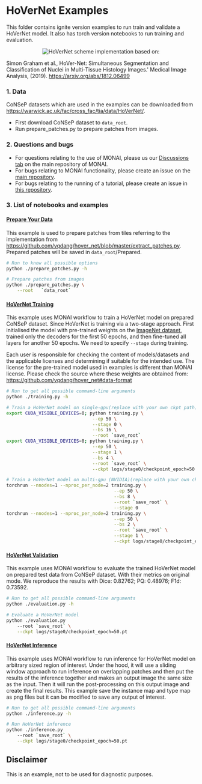 # HoVerNet Examples

This folder contains ignite version examples to run train and validate a HoVerNet model.
It also has torch version notebooks to run training and evaluation.
<p align="center">
  <img src="https://ars.els-cdn.com/content/image/1-s2.0-S1361841519301045-fx1_lrg.jpg" alt="HoVerNet scheme")
</p>
implementation based on:

Simon Graham et al., HoVer-Net: Simultaneous Segmentation and Classification of Nuclei in Multi-Tissue Histology Images.' Medical Image Analysis, (2019). <https://arxiv.org/abs/1812.06499>

### 1. Data

CoNSeP datasets which are used in the examples can be downloaded from <https://warwick.ac.uk/fac/cross_fac/tia/data/HoVerNet/>.

- First download CoNSeP dataset to `data_root`.
- Run prepare_patches.py to prepare patches from images.

### 2. Questions and bugs

- For questions relating to the use of MONAI, please us our [Discussions tab](https://github.com/Project-MONAI/MONAI/discussions) on the main repository of MONAI.
- For bugs relating to MONAI functionality, please create an issue on the [main repository](https://github.com/Project-MONAI/MONAI/issues).
- For bugs relating to the running of a tutorial, please create an issue in [this repository](https://github.com/Project-MONAI/Tutorials/issues).

### 3. List of notebooks and examples

#### [Prepare Your Data](./prepare_patches.py)

This example is used to prepare patches from tiles referring to the implementation from <https://github.com/vqdang/hover_net/blob/master/extract_patches.py>. Prepared patches will be saved in `data_root`/Prepared.

```bash
# Run to know all possible options
python ./prepare_patches.py -h

# Prepare patches from images
python ./prepare_patches.py \
    --root   `data_root`
```

#### [HoVerNet Training](./training.py)

This example uses MONAI workflow to train a HoVerNet model on prepared CoNSeP dataset.
Since HoVerNet is training via a two-stage approach. First initialised the model with pre-trained weights on the [ImageNet dataset](https://ieeexplore.ieee.org/document/5206848), trained only the decoders for the first 50 epochs, and then fine-tuned all layers for another 50 epochs. We need to specify `--stage` during training.

Each user is responsible for checking the content of models/datasets and the applicable licenses and determining if suitable for the intended use.
The license for the pre-trained model used in examples is different than MONAI license. Please check the source where these weights are obtained from:
<https://github.com/vqdang/hover_net#data-format>

```bash
# Run to get all possible command-line arguments
python ./training.py -h

# Train a HoVerNet model on single-gpu(replace with your own ckpt path)
export CUDA_VISIBLE_DEVICES=0; python training.py \
                                --ep 50 \
                                --stage 0 \
                                --bs 16 \
                                --root `save_root`
export CUDA_VISIBLE_DEVICES=0; python training.py \
                                --ep 50 \
                                --stage 1 \
                                --bs 4 \
                                --root `save_root` \
                                --ckpt logs/stage0/checkpoint_epoch=50.pt

# Train a HoVerNet model on multi-gpu (NVIDIA)(replace with your own ckpt path)
torchrun --nnodes=1 --nproc_per_node=2 training.py \
                                        --ep 50 \
                                        --bs 8 \
                                        --root `save_root` \
                                        --stage 0
torchrun --nnodes=1 --nproc_per_node=2 training.py \
                                        --ep 50 \
                                        --bs 2 \
                                        --root `save_root` \
                                        --stage 1 \
                                        --ckpt logs/stage0/checkpoint_epoch=50.pt
```

#### [HoVerNet Validation](./evaluation.py)

This example uses MONAI workflow to evaluate the trained HoVerNet model on prepared test data from CoNSeP dataset.
With their metrics on original mode. We reproduce the results with Dice: 0.82762; PQ: 0.48976; F1d: 0.73592.

```bash
# Run to get all possible command-line arguments
python ./evaluation.py -h

# Evaluate a HoVerNet model
python ./evaluation.py
    --root `save_root` \
    --ckpt logs/stage0/checkpoint_epoch=50.pt
```

#### [HoVerNet Inference](./inference.py)

This example uses MONAI workflow to run inference for HoVerNet model on arbitrary sized region of interest.
Under the hood, it will use a sliding window approach to run inference on overlapping patches and then put the results
of the inference together and makes an output image the same size as the input. Then it will run the post-processing on
this output image and create the final results. This example save the instance map and type map as png files but it can
be modified to save any output of interest.

```bash
# Run to get all possible command-line arguments
python ./inference.py -h

# Run HoVerNet inference
python ./inference.py
    --root `save_root` \
    --ckpt logs/stage0/checkpoint_epoch=50.pt
```

## Disclaimer

This is an example, not to be used for diagnostic purposes.
